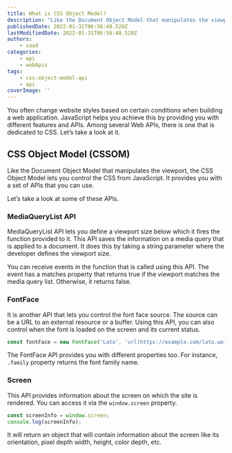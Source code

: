 ```yaml
---
title: What is CSS Object Model?
description: "Like the Document Object Model that manipulates the viewport, the CSS Object Model lets you control the CSS from JavaScript. In this piece, let's briefly look at CSS Object Model API."
publishedDate: 2022-01-31T06:56:48.520Z
lastModifiedDate: 2022-01-31T06:56:48.520Z
authors:
    - saad
categories:
    - api
    - webApis
tags:
    - css-object-model-api
    - api
coverImage: ''
---
```


<Lead>

You often change website styles based on certain conditions when building a web application. JavaScript helps you achieve this by providing you with different features and APIs. Among several Web APIs, there is one that is dedicated to CSS. Let’s take a look at it.

</Lead>

## CSS Object Model (CSSOM)

Like the Document Object Model that manipulates the viewport, the CSS Object Model lets you control the CSS from JavaScript. It provides you with a set of APIs that you can use.

Let’s take a look at some of these APIs.

### MediaQueryList API

MediaQueryList API lets you define a viewport size below which it fires the function provided to it. This API saves the information on a media query that is applied to a document. It does this by taking a string parameter where the developer defines the viewport size.

You can receive events in the function that is called using this API. The event has a matches property that returns true if the viewport matches the media query list. Otherwise, it returns false.

<LearnMediaQueryListAPI />

### FontFace

It is another API that lets you control the font face source. The source can be a URL to an external resource or a buffer. Using this API, you can also control when the font is loaded on the screen and its current status.

```js
const fontFace = new FontFace('Lato', 'url(https://example.com/lato.woff2)');
```

The FontFace API provides you with different properties too. For instance, `.family` property returns the font family name.

### Screen

This API provides information about the screen on which the site is rendered. You can access it via the `window.screen` property.

```js
const screenInfo = window.screen;
console.log(screenInfo);
```

It will return an object that will contain information about the screen like its orientation, pixel depth width, height, color depth, etc.
